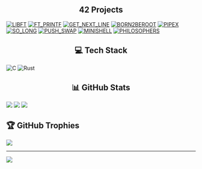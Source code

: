 <h2 align="center"><strong>42 Projects</strong></h2>

[![LIBFT](https://github.com/TiagoDev88/42-project-badges/blob/main/badges/libftm.png)](https://github.com/TiagoDev88/libft) 
[![FT_PRINTF](https://github.com/TiagoDev88/42-project-badges/blob/main/badges/ft_printfn.png)](https://github.com/TiagoDev88/ft_printf) 
[![GET_NEXT_LINE](https://github.com/TiagoDev88/42-project-badges/blob/main/badges/get_next_linem.png)](https://github.com/TiagoDev88/get_next_line) 
[![BORN2BEROOT](https://github.com/TiagoDev88/42-project-badges/blob/main/badges/born2beroote.png)]() 
[![PIPEX](https://github.com/TiagoDev88/42-project-badges/blob/main/badges/pipexn.png)](https://github.com/TiagoDev88/pipex) 
[![SO_LONG](https://github.com/TiagoDev88/42-project-badges/blob/main/badges/so_longm.png)](https://github.com/TiagoDev88/so_long) 
[![PUSH_SWAP](https://github.com/TiagoDev88/42-project-badges/blob/main/badges/push_swapm.png)](https://github.com/TiagoDev88/push_swap) 
[![MINISHELL](https://github.com/TiagoDev88/42-project-badges/blob/main/badges/minishelle.png)](https://github.com/TiagoDev88/minishell) 
[![PHILOSOPHERS](https://github.com/TiagoDev88/42-project-badges/blob/main/badges/philosopherse.png)](https://github.com/TiagoDev88/philosophers) 




<h2 align="center"><strong>💻 Tech Stack</strong></h2>

![C](https://img.shields.io/badge/c-%2300599C.svg?style=for-the-badge&logo=c&logoColor=white) ![Rust](https://img.shields.io/badge/rust-%23000000.svg?style=for-the-badge&logo=rust&logoColor=white)


<h2 align="center"><strong>📊 GitHub Stats</strong></h2>

![](https://github-readme-stats.vercel.app/api?username=TiagoDev88&theme=github_dark_dimmed&hide_border=false&include_all_commits=true&count_private=true)
![](https://github-readme-streak-stats.herokuapp.com/?user=TiagoDev88&theme=github_dark_dimmed&hide_border=false)
![](https://github-readme-stats.vercel.app/api/top-langs/?username=TiagoDev88&theme=github_dark_dimmed&hide_border=false&include_all_commits=true&count_private=true&layout=compact)

## 🏆 GitHub Trophies
![](https://github-profile-trophy.vercel.app/?username=TiagoDev88&theme=radical&no-frame=false&no-bg=true&margin-w=4)

---
[![](https://visitcount.itsvg.in/api?id=TiagoDev88&icon=0&color=4)](https://visitcount.itsvg.in)

<!-- Proudly created with GPRM ( https://gprm.itsvg.in ) -->
